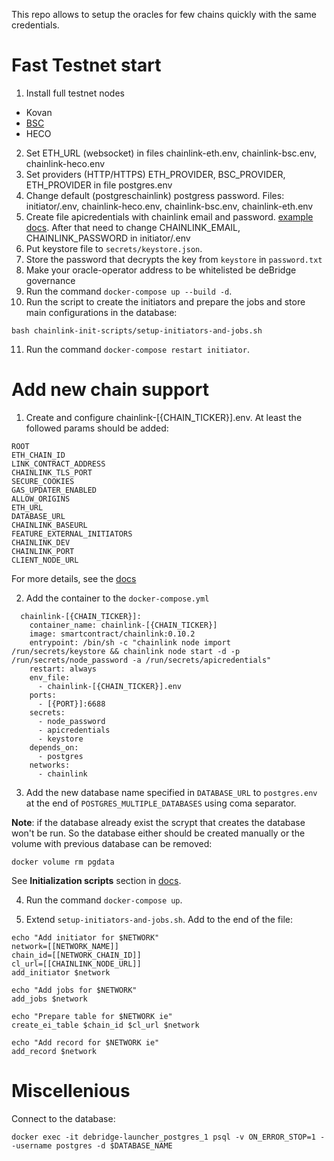 This repo allows to setup the oracles for few chains quickly with the same credentials.

# Fast Testnet start 
1. Install full testnet nodes
  - Kovan
  - [BSC](https://docs.binance.org/smart-chain/developer/fullnode.html)
  - HECO 
2. Set ETH_URL (websocket) in files chainlink-eth.env, chainlink-bsc.env, chainlink-heco.env
3. Set providers (HTTP/HTTPS) ETH_PROVIDER, BSC_PROVIDER, ETH_PROVIDER in file postgres.env
4. Change default (postgreschainlink) postgress password. Files: initiator/.env, chainlink-heco.env, chainlink-bsc.env, chainlink-eth.env
5. Create file apicredentials with chainlink email and password. [example](https://github.com/debridge-finance/debridge-launcher/blob/master/apicredentials.example) [docs](https://docs.chain.link/docs/miscellaneous/#use-password-and-api-files-on-startup). After that need to change CHAINLINK_EMAIL, CHAINLINK_PASSWORD in initiator/.env 
6. Put keystore file to `secrets/keystore.json`.
7. Store the password that decrypts the key from `keystore` in `password.txt`
8. Make your oracle-operator address to be whitelisted be deBridge governance
9. Run the command `docker-compose up --build -d`.
10. Run the script to create the initiators and prepare the jobs and store main configurations in the database:
```
bash chainlink-init-scripts/setup-initiators-and-jobs.sh
```
11. Run the command `docker-compose restart initiator`.


# Add new chain support

1. Create and configure chainlink-[{CHAIN_TICKER}].env. At least the followed params should be added:

```
ROOT
ETH_CHAIN_ID
LINK_CONTRACT_ADDRESS
CHAINLINK_TLS_PORT
SECURE_COOKIES
GAS_UPDATER_ENABLED
ALLOW_ORIGINS
ETH_URL
DATABASE_URL
CHAINLINK_BASEURL
FEATURE_EXTERNAL_INITIATORS
CHAINLINK_DEV
CHAINLINK_PORT
CLIENT_NODE_URL
```

For more details, see the [docs](https://docs.chain.link/docs/configuration-variables)

2. Add the container to the `docker-compose.yml`

```
  chainlink-[{CHAIN_TICKER}]:
    container_name: chainlink-[{CHAIN_TICKER}]
    image: smartcontract/chainlink:0.10.2
    entrypoint: /bin/sh -c "chainlink node import /run/secrets/keystore && chainlink node start -d -p /run/secrets/node_password -a /run/secrets/apicredentials"
    restart: always
    env_file:
      - chainlink-[{CHAIN_TICKER}].env
    ports:
      - [{PORT}]:6688
    secrets:
      - node_password
      - apicredentials
      - keystore
    depends_on:
      - postgres
    networks:
      - chainlink
```

3. Add the new database name specified in `DATABASE_URL` to `postgres.env` at the end of `POSTGRES_MULTIPLE_DATABASES` using coma separator.

**Note**: if the database already exist the scrypt that creates the database won't be run. So the database either should be created manually or the volume with previous database can be removed:

```
docker volume rm pgdata
```

See **Initialization scripts** section in [docs](https://hub.docker.com/_/postgres).

4. Run the command `docker-compose up`.

5. Extend `setup-initiators-and-jobs.sh`. Add to the end of the file:

```
echo "Add initiator for $NETWORK"
network=[[NETWORK_NAME]]
chain_id=[[NETWORK_CHAIN_ID]]
cl_url=[[CHAINLINK_NODE_URL]]
add_initiator $network

echo "Add jobs for $NETWORK"
add_jobs $network

echo "Prepare table for $NETWORK ie"
create_ei_table $chain_id $cl_url $network

echo "Add record for $NETWORK ie"
add_record $network
```


# Miscellenious

Connect to the database:

```
docker exec -it debridge-launcher_postgres_1 psql -v ON_ERROR_STOP=1 --username postgres -d $DATABASE_NAME
```
